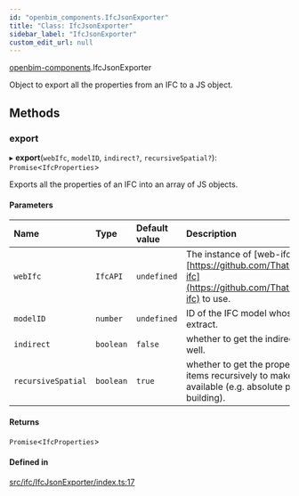```yaml
---
id: "openbim_components.IfcJsonExporter"
title: "Class: IfcJsonExporter"
sidebar_label: "IfcJsonExporter"
custom_edit_url: null
---
```


[openbim-components](../modules/openbim_components.md).IfcJsonExporter

Object to export all the properties from an IFC to a JS object.

## Methods

### export

▸ **export**(`webIfc`, `modelID`, `indirect?`, `recursiveSpatial?`): `Promise`<`IfcProperties`\>

Exports all the properties of an IFC into an array of JS objects.

#### Parameters

| Name               | Type      | Default value | Description                                                                                                                          |
| :----------------- | :-------- | :------------ | :----------------------------------------------------------------------------------------------------------------------------------- |
| `webIfc`           | `IfcAPI`  | `undefined`   | The instance of [web-ifc][https://github.com/ThatOpen/engine_web-ifc](https://github.com/ThatOpen/engine_web-ifc) to use.            |
| `modelID`          | `number`  | `undefined`   | ID of the IFC model whose properties to extract.                                                                                     |
| `indirect`         | `boolean` | `false`       | whether to get the indirect relationships as well.                                                                                   |
| `recursiveSpatial` | `boolean` | `true`        | whether to get the properties of spatial items recursively to make the location data available (e.g. absolute position of building). |

#### Returns

`Promise`<`IfcProperties`\>

#### Defined in

[src/ifc/IfcJsonExporter/index.ts:17](https://github.com/ThatOpen/engine_components/blob/444e81a/src/ifc/IfcJsonExporter/index.ts#L17)
